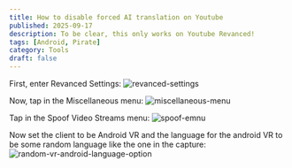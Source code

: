 ```yaml
---
title: How to disable forced AI translation on Youtube 
published: 2025-09-17
description: To be clear, this only works on Youtube Revanced!
tags: [Android, Pirate]
category: Tools
draft: false
---
```

First, enter Revanced Settings:
![revanced-settings]({3A5D35D5-795A-43E6-8421-F7A05A6A6D36}.png)

Now, tap in the Miscellaneous menu:
![miscellaneous-menu]({A6092072-1F97-472A-AAE0-FB3276D1D529}.png)

Tap in the Spoof Video Streams menu:
![spoof-emnu]({375C3D1D-D9D6-40BD-82CB-63813051FE23}.png)

Now set the client to be Android VR and the language for the android VR to be some random language like the one in the capture:
![random-vr-android-language-option]({E12EC521-63F6-4DE2-AA85-8ABB9E766127}.png)